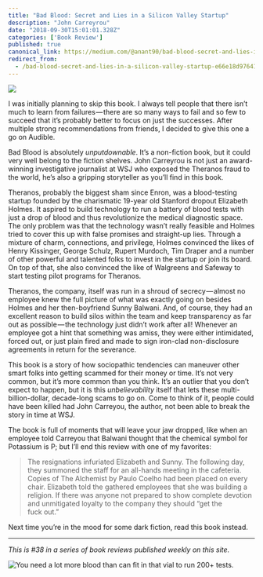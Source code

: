 ```yaml
---
title: "Bad Blood: Secret and Lies in a Silicon Valley Startup"
description: "John Carreyrou"
date: "2018-09-30T15:01:01.328Z"
categories: ['Book Review']
published: true
canonical_link: https://medium.com/@anant90/bad-blood-secret-and-lies-in-a-silicon-valley-startup-e66e18d97641
redirect_from:
  - /bad-blood-secret-and-lies-in-a-silicon-valley-startup-e66e18d97641
---
```


![](/assets/blog/bad-blood-secret-and-lies-in-a-silicon-valley-startup/asset-1.png)

I was initially planning to skip this book. I always tell people that there isn’t much to learn from failures — there are so many ways to fail and so few to succeed that it’s probably better to focus on just the successes. After multiple strong recommendations from friends, I decided to give this one a go on Audible.

Bad Blood is absolutely _unputdownable_. It’s a non-fiction book, but it could very well belong to the fiction shelves. John Carreyrou is not just an award-winning investigative journalist at WSJ who exposed the Theranos fraud to the world, he’s also a gripping storyteller as you’ll find in this book.

Theranos, probably the biggest sham since Enron, was a blood-testing startup founded by the charismatic 19-year old Stanford dropout Elizabeth Holmes. It aspired to build technology to run a battery of blood tests with just a drop of blood and thus revolutionize the medical diagnostic space. The only problem was that the technology wasn’t really feasible and Holmes tried to cover this up with false promises and straight-up lies. Through a mixture of charm, connections, and privilege, Holmes convinced the likes of Henry Kissinger, George Schulz, Rupert Murdoch, Tim Draper and a number of other powerful and talented folks to invest in the startup or join its board. On top of that, she also convinced the like of Walgreens and Safeway to start testing pilot programs for Theranos.

Theranos, the company, itself was run in a shroud of secrecy — almost no employee knew the full picture of what was exactly going on besides Holmes and her then-boyfriend Sunny Balwani. And, of course, they had an excellent reason to build silos within the team and keep transparency as far out as possible — the technology just didn’t work after all! Whenever an employee got a hint that something was amiss, they were either intimidated, forced out, or just plain fired and made to sign iron-clad non-disclosure agreements in return for the severance.

This book is a story of how sociopathic tendencies can maneuver other smart folks into getting scammed for their money or time. It’s not very common, but it’s more common than you think. It’s an outlier that you don’t expect to happen, but it is this _unbelievability_ itself that lets these multi-billion-dollar, decade-long scams to go on. Come to think of it, people could have been killed had John Carreyou, the author, not been able to break the story in time at WSJ.

The book is full of moments that will leave your jaw dropped, like when an employee told Carreyou that Balwani thought that the chemical symbol for Potassium is P; but I’ll end this review with one of my favorites:

> The resignations infuriated Elizabeth and Sunny. The following day, they summoned the staff for an all-hands meeting in the cafeteria. Copies of The Alchemist by Paulo Coelho had been placed on every chair. Elizabeth told the gathered employees that she was building a religion. If there was anyone not prepared to show complete devotion and unmitigated loyalty to the company they should “get the fuck out.”

Next time you’re in the mood for some dark fiction, read this book instead.

---

_This is #38 in a series of book reviews published weekly on this site._

![You need a lot more blood than can fit in that vial to run 200+ tests.](/assets/blog/bad-blood-secret-and-lies-in-a-silicon-valley-startup/asset-2.jpeg)
